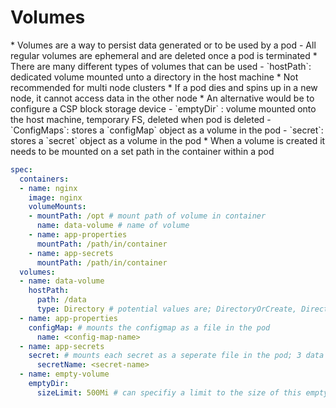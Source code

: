 <h1>Volumes</h1>
* Volumes are a way to persist data generated or to be used by a pod
  - All regular volumes are ephemeral and are deleted once a pod is terminated
* There are many different types of volumes that can be used
  - `hostPath`: dedicated volume mounted unto a directory in the host machine
    * Not recommended for multi node clusters
    * If a pod dies and spins up in a new node, it cannot access data in the other node
    * An alternative would be to configure a CSP block storage device
  - `emptyDir` : volume mounted onto the host machine, temporary FS, deleted when pod is deleted
  - `ConfigMaps`: stores a `configMap` object as a volume in the pod
  - `secret`: stores a `secret` object as a volume in the pod
* When a volume is created it needs to be mounted on a set path in the container within a pod

```yml
spec:
  containers:
  - name: nginx
    image: nginx
    volumeMounts:
    - mountPath: /opt # mount path of volume in container
      name: data-volume # name of volume
    - name: app-properties
      mountPath: /path/in/container
    - name: app-secrets
      mountPath: /path/in/container
  volumes:
  - name: data-volume 
    hostPath:
      path: /data
      type: Directory # potential values are; DirectoryOrCreate, Directory, FileorCreate, File, Socket, CharDevice, BlockDevice
  - name: app-properties
    configMap: # mounts the configmap as a file in the pod
      name: <config-map-name>
  - name: app-secrets
    secret: # mounts each secret as a seperate file in the pod; 3 data attributes = 3 files
      secretName: <secret-name>
  - name: empty-volume
    emptyDir:
      sizeLimit: 500Mi # can specifiy a limit to the size of this empty directory
```
